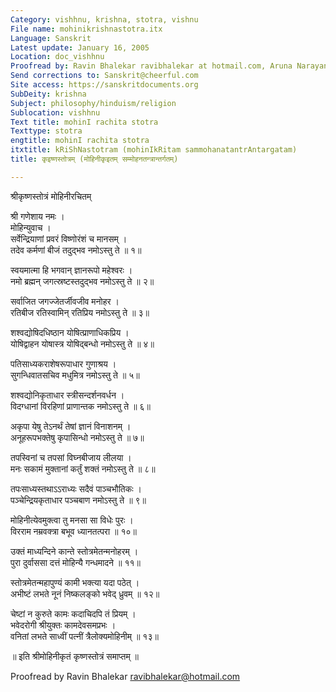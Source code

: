 ```yaml
---
Category: vishhnu, krishna, stotra, vishnu
File name: mohinikrishnastotra.itx
Language: Sanskrit
Latest update: January 16, 2005
Location: doc_vishhnu
Proofread by: Ravin Bhalekar ravibhalekar at hotmail.com, Aruna Narayanan
Send corrections to: Sanskrit@cheerful.com
Site access: https://sanskritdocuments.org
SubDeity: krishna
Subject: philosophy/hinduism/religion
Sublocation: vishhnu
Text title: mohinI rachita stotra
Texttype: stotra
engtitle: mohinI rachita stotra
itxtitle: kRiShNastotram (mohinIkRitam sammohanatantrAntargatam)
title: कृइष्णस्तोत्रम् (मोहिनीकृइतम् सम्मोहनतन्त्रान्तर्गतम्)

---
```

  
 श्रीकृष्णस्तोत्रं मोहिनीरचितम्   
  
श्री गणेशाय नमः ।  
मोहिन्युवाच ।  
सर्वेन्द्रियाणां प्रवरं विष्णोरंशं च मानसम् ।  
तदेव कर्मणां बीजं तदुद्भव नमोऽस्तु ते ॥ १॥  
  
स्वयमात्मा हि भगवान् ज्ञानरूपो महेश्वरः ।  
नमो ब्रह्मन् जगत्स्रष्टस्तदुद्भव नमोऽस्तु ते ॥ २॥  
  
सर्वाजित जगज्जेतर्जीवजीव मनोहर ।  
रतिबीज रतिस्वामिन् रतिप्रिय नमोऽस्तु ते ॥ ३॥  
  
शश्वद्योषिदधिष्ठान योषित्प्राणाधिकप्रिय ।  
योषिद्वाहन योषास्त्र योषिद्बन्धो नमोऽस्तु ते ॥ ४॥  
  
पतिसाध्यकराशेषरूपाधार गुणाश्रय ।  
सुगन्धिवातसचिव मधुमित्र नमोऽस्तु ते ॥ ५॥  
  
शश्वद्योनिकृताधार स्त्रीसन्दर्शनवर्धन ।  
विदग्धानां विरहिणां प्राणान्तक नमोऽस्तु ते ॥ ६॥  
  
अकृपा येषु तेऽनर्थं तेषां ज्ञानं विनाशनम् ।  
अनूहरूपभक्तेषु कृपासिन्धो नमोऽस्तु ते ॥ ७॥  
  
तपस्विनां च तपसां विघ्नबीजाय लीलया ।  
मनः सकामं मुक्तानां कर्तुं शक्तं नमोऽस्तु ते ॥ ८॥  
  
तपःसाध्यस्तथाऽऽराध्यः सदैवं पाञ्चभौतिकः ।  
पञ्चेन्द्रियकृताधार पञ्चबाण नमोऽस्तु ते ॥ ९॥  
  
मोहिनीत्येवमुक्त्वा तु मनसा सा विधेः पुरः ।  
विरराम नम्रवक्त्रा बभूव ध्यानतत्परा ॥ १०॥  
  
उक्तं माध्यन्दिने कान्ते स्तोत्रमेतन्मनोहरम् ।  
पुरा दुर्वाससा दत्तं मोहिन्यै गन्धमादने ॥ ११॥  
  
स्तोत्रमेतन्महापुण्यं कामी भक्त्या यदा पठेत् ।  
अभीष्टं लभते नूनं निष्कलङ्को भवेद् ध्रुवम् ॥ १२॥  
  
चेष्टां न कुरुते कामः कदाचिदपि तं प्रियम् ।  
भवेदरोगी श्रीयुक्तः कामदेवसमप्रभः ।  
वनितां लभते साध्वीं पत्नीं त्रैलोक्यमोहिनीम् ॥ १३॥  
  
॥ इति श्रीमोहिनीकृतं कृष्णस्तोत्रं समाप्तम् ॥  
  
  
Proofread by Ravin Bhalekar ravibhalekar@hotmail.com  
